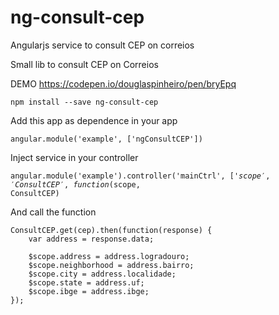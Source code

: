 # ng-consult-cep
Angularjs service to consult CEP on correios

Small lib to consult CEP on Correios

DEMO
https://codepen.io/douglaspinheiro/pen/bryEpq

<code>npm install --save ng-consult-cep</code>

Add this app as dependence in your app

<code>angular.module('example', ['ngConsultCEP'])</code>

Inject service in your controller

<code>angular.module('example').controller('mainCtrl', ['$scope', 'ConsultCEP', function($scope, ConsultCEP)</code>

And call the function

    ConsultCEP.get(cep).then(function(response) {
        var address = response.data;

        $scope.address = address.logradouro;
        $scope.neighborhood = address.bairro;
        $scope.city = address.localidade;
        $scope.state = address.uf;
        $scope.ibge = address.ibge;
    });

